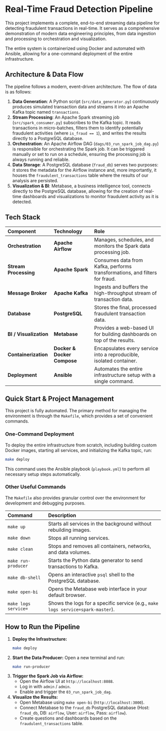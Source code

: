 # Real-Time Fraud Detection Pipeline

This project implements a complete, end-to-end streaming data pipeline for detecting fraudulent transactions in real-time. It serves as a comprehensive demonstration of modern data engineering principles, from data ingestion and processing to orchestration and visualization.

The entire system is containerized using Docker and automated with Ansible, allowing for a one-command deployment of the entire infrastructure.

## Architecture & Data Flow

The pipeline follows a modern, event-driven architecture. The flow of data is as follows:

1.  **Data Generation**: A Python script (`src/data_generator.py`) continuously produces simulated transaction data and streams it into an Apache Kafka topic named `transactions`.
2.  **Stream Processing**: An Apache Spark streaming job (`src/spark_consumer.py`) subscribes to the Kafka topic. It reads transactions in micro-batches, filters them to identify potentially fraudulent activities (where `is_fraud == 1`), and writes the results directly to a PostgreSQL database.
3.  **Orchestration**: An Apache Airflow DAG (`dags/03_run_spark_job_dag.py`) is responsible for orchestrating the Spark job. It can be triggered manually or set to run on a schedule, ensuring the processing job is always running and reliable.
4.  **Data Storage**: A PostgreSQL database (`fraud_db`) serves two purposes: it stores the metadata for the Airflow instance and, more importantly, it houses the `fraudulent_transactions` table where the results of our analysis are persisted.
5.  **Visualization & BI**: Metabase, a business intelligence tool, connects directly to the PostgreSQL database, allowing for the creation of real-time dashboards and visualizations to monitor fraudulent activity as it is detected.

## Tech Stack

| Component | Technology | Role |
| :--- | :--- | :--- |
| **Orchestration** | **Apache Airflow** | Manages, schedules, and monitors the Spark data processing job. |
| **Stream Processing** | **Apache Spark** | Consumes data from Kafka, performs transformations, and filters for fraud. |
| **Message Broker** | **Apache Kafka** | Ingests and buffers the high-throughput stream of transaction data. |
| **Database** | **PostgreSQL** | Stores the final, processed fraudulent transaction data. |
| **BI / Visualization** | **Metabase** | Provides a web-based UI for building dashboards on top of the results. |
| **Containerization** | **Docker & Docker Compose** | Encapsulates every service into a reproducible, isolated container. |
| **Deployment** | **Ansible** | Automates the entire infrastructure setup with a single command. |

## Quick Start & Project Management

This project is fully automated. The primary method for managing the environment is through the `Makefile`, which provides a set of convenient commands.

### One-Command Deployment

To deploy the entire infrastructure from scratch, including building custom Docker images, starting all services, and initializing the Kafka topic, run:

```bash
make deploy
```

This command uses the Ansible playbook (`playbook.yml`) to perform all necessary setup steps automatically.

### Other Useful Commands

The `Makefile` also provides granular control over the environment for development and debugging purposes.

| Command | Description |
| :--- | :--- |
| `make up` | Starts all services in the background without rebuilding images. |
| `make down` | Stops all running services. |
| `make clean` | Stops and removes all containers, networks, and data volumes. |
| `make run-producer` | Starts the Python data generator to send transactions to Kafka. |
| `make db-shell` | Opens an interactive `psql` shell to the PostgreSQL database. |
| `make open-bi` | Opens the Metabase web interface in your default browser. |
| `make logs service=` | Shows the logs for a specific service (e.g., `make logs service=spark-master`). |

## How to Run the Pipeline

1.  **Deploy the Infrastructure:**
    ```bash
    make deploy
    ```
2.  **Start the Data Producer:** Open a new terminal and run:
    ```bash
    make run-producer
    ```
3.  **Trigger the Spark Job via Airflow:**
    *   Open the Airflow UI at `http://localhost:8088`.
    *   Log in with `admin` / `admin`.
    *   Enable and trigger the `03_run_spark_job_dag`.
4.  **Visualize the Results:**
    *   Open Metabase using `make open-bi` (`http://localhost:3000`).
    *   Connect Metabase to the `fraud_db` PostgreSQL database (Host: `fraud_db`, DB: `airflow`, User: `airflow`, Pass: `airflow`).
    *   Create questions and dashboards based on the `fraudulent_transactions` table.
